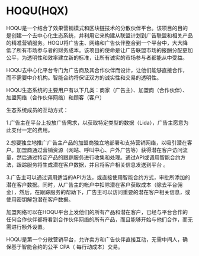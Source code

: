 # HOQU(HQX)

HOQU是一个结合了效果营销模式和区块链技术的分散伙伴平台。该项目的目的是创建一个去中心化生态系统，并利用它来构建从联盟计划到广告联盟和相关产品的精准营销服务。HOQU将广告主、网络和广告伙伴整合到一个平台中，大大降低了所有市场参与者的财务成本。该项目的使命是让广告联盟市场的报酬分配更加公平，为透明性和效率建立新的标准，让所有诚实的市场参与者都能从中受益。

HOQU去中心化平台专门为广告商及其合作伙伴而设计，让他们能够直接合作，而不需要中介机构。智能合约将保证双方的诚实性和交易的透明性。

HOQU生态系统的主要用户有以下几类：商家（广告主）、加盟商（合作伙伴）、加盟网络（合作伙伴网络）和顾客（客户）

生态系统成员的互动方式：

1.广告主在平台上投放广告需求，以获取特定类型的数据（Lida），广告主愿意为此支付一定的费用。

2.想要独立地推广广告主产品的加盟商独立地部署和支持营销网络，以吸引潜在客户。加盟商通过营销资源（网站、呼叫中心、户外广告等）获得潜在客户访问流量，然后通过特定产品的跟踪服务进行收集和处理。通过API或调用智能合约方法，跟踪服务将生成潜在客户数据，并且将客户相关信息发送到平台 。

3.广告主可以通过调用适当的API方法，或直接使用智能合约方式，审批所添加的潜在客户数据。同时，从广告主的帐户中扣除潜在客户获取成本（除去平台佣金），然后，在跟踪服务的帮助下，广告主可以访问重要的潜在客户相关信息，或使用密钥解包潜在客户数据。

加盟网络可以在HOQU平台上发他们的所有产品和潜在客户，已经与平台合作的任何合作伙伴都将看到合作伙伴网络的所有产品，而且能够开始与他们合作，而无需进行额外设置。

HOQU是第一个分散营销平台，允许卖方和广告伙伴直接互动，无需中间人，确保基于智能合约的公平 CPA（ 每行动成本）交易。
